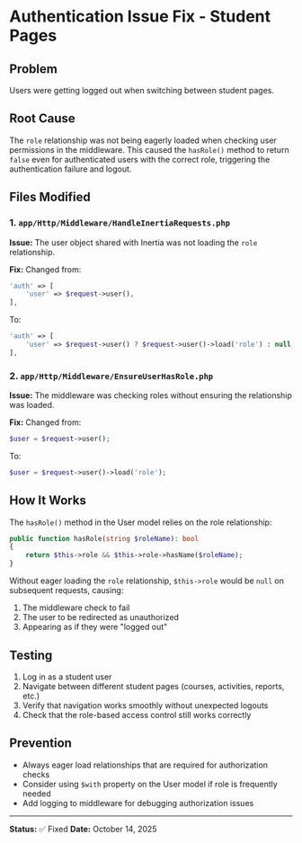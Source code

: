 # Authentication Issue Fix - Student Pages

## Problem
Users were getting logged out when switching between student pages.

## Root Cause
The `role` relationship was not being eagerly loaded when checking user permissions in the middleware. This caused the `hasRole()` method to return `false` even for authenticated users with the correct role, triggering the authentication failure and logout.

## Files Modified

### 1. `app/Http/Middleware/HandleInertiaRequests.php`
**Issue:** The user object shared with Inertia was not loading the `role` relationship.

**Fix:** Changed from:
```php
'auth' => [
    'user' => $request->user(),
],
```

To:
```php
'auth' => [
    'user' => $request->user() ? $request->user()->load('role') : null,
],
```

### 2. `app/Http/Middleware/EnsureUserHasRole.php`
**Issue:** The middleware was checking roles without ensuring the relationship was loaded.

**Fix:** Changed from:
```php
$user = $request->user();
```

To:
```php
$user = $request->user()->load('role');
```

## How It Works

The `hasRole()` method in the User model relies on the role relationship:
```php
public function hasRole(string $roleName): bool
{
    return $this->role && $this->role->hasName($roleName);
}
```

Without eager loading the `role` relationship, `$this->role` would be `null` on subsequent requests, causing:
1. The middleware check to fail
2. The user to be redirected as unauthorized
3. Appearing as if they were "logged out"

## Testing
1. Log in as a student user
2. Navigate between different student pages (courses, activities, reports, etc.)
3. Verify that navigation works smoothly without unexpected logouts
4. Check that the role-based access control still works correctly

## Prevention
- Always eager load relationships that are required for authorization checks
- Consider using `$with` property on the User model if role is frequently needed
- Add logging to middleware for debugging authorization issues

---

**Status:** ✅ Fixed
**Date:** October 14, 2025
